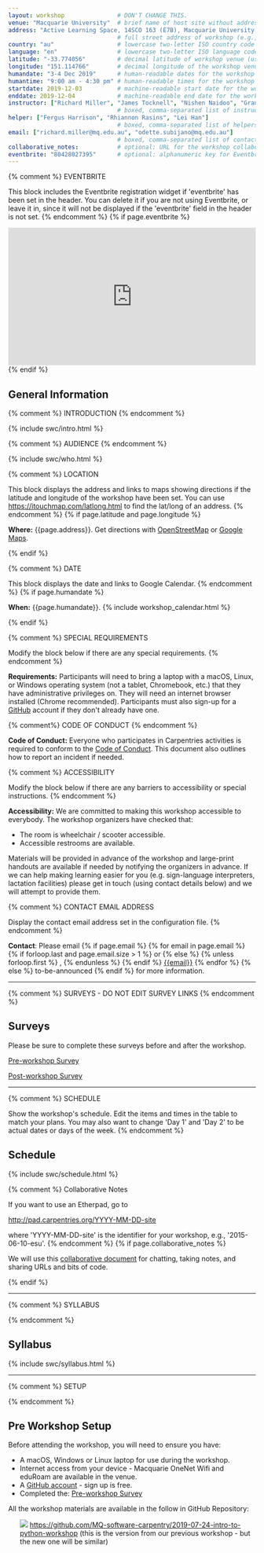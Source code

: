 ```yaml
---
layout: workshop               # DON'T CHANGE THIS.
venue: "Macquarie University"  # brief name of host site without address (e.g., "Euphoric State University")
address: "Active Learning Space, 14SCO 163 (E7B), Macquarie University, Sydney NSW 2122"      
                               # full street address of workshop (e.g., "Room A, 123 Forth Street, Blimingen, Euphoria")
country: "au"                  # lowercase two-letter ISO country code such as "fr" (see https://en.wikipedia.org/wiki/ISO_3166-1#Current_codes)
language: "en"                 # lowercase two-letter ISO language code such as "fr" (see https://en.wikipedia.org/wiki/List_of_ISO_639-1_codes)
latitude: "-33.774056"         # decimal latitude of workshop venue (use https://www.latlong.net/)
longitude: "151.114766"        # decimal longitude of the workshop venue (use https://www.latlong.net)
humandate: "3-4 Dec 2019"      # human-readable dates for the workshop (e.g., "Feb 17-18, 2020")
humantime: "9:00 am - 4:30 pm" # human-readable times for the workshop (e.g., "9:00 am - 4:30 pm")
startdate: 2019-12-03          # machine-readable start date for the workshop in YYYY-MM-DD format like 2015-01-01
enddate: 2019-12-04            # machine-readable end date for the workshop in YYYY-MM-DD format like 2015-01-02
instructor: ["Richard Miller", "James Tocknell", "Nishen Naidoo", "Grant Sayer"] 
                               # boxed, comma-separated list of instructors' names as strings, like ["Kay McNulty", "Betty Jennings", "Betty Snyder"]
helper: ["Fergus Harrison", "Rhiannon Rasins", "Lei Han"]
                               # boxed, comma-separated list of helpers' names, like ["Marlyn Wescoff", "Fran Bilas", "Ruth Lichterman"]
email: ["richard.miller@mq.edu.au", "odette.subijano@mq.edu.au"]   
                               # boxed, comma-separated list of contact email addresses for the host, lead instructor, or whoever else is handling questions, like ["marlyn.wescoff@example.org", "fran.bilas@example.org", "ruth.lichterman@example.org"]
collaborative_notes:           # optional: URL for the workshop collaborative notes, e.g. an Etherpad or Google Docs document
eventbrite: "80428027395"      # optional: alphanumeric key for Eventbrite registration, e.g., "1234567890AB" (if Eventbrite is being used)
---
```



{% comment %}
EVENTBRITE

This block includes the Eventbrite registration widget if
'eventbrite' has been set in the header.  You can delete it if you
are not using Eventbrite, or leave it in, since it will not be
displayed if the 'eventbrite' field in the header is not set.
{% endcomment %}
{% if page.eventbrite %}
<iframe
  src="https://www.eventbrite.com/tickets-external?eid={{page.eventbrite}}&ref=etckt"
  frameborder="0"
  width="100%"
  height="280px"
  scrolling="auto">
</iframe>
{% endif %}


<h2 id="general">General Information</h2>

{% comment %}
INTRODUCTION
{% endcomment %}

{% include swc/intro.html %}

{% comment %}
AUDIENCE
{% endcomment %}

{% include swc/who.html %}

{% comment %}
LOCATION

This block displays the address and links to maps showing directions
if the latitude and longitude of the workshop have been set.  You
can use https://itouchmap.com/latlong.html to find the lat/long of an
address.
{% endcomment %}
{% if page.latitude and page.longitude %}
<p id="where">
  <strong>Where:</strong>
  {{page.address}}.
  Get directions with
  <a href="//www.openstreetmap.org/?mlat={{page.latitude}}&mlon={{page.longitude}}&zoom=16">OpenStreetMap</a>
  or
  <a href="//maps.google.com/maps?q={{page.latitude}},{{page.longitude}}">Google Maps</a>.
</p>
{% endif %}

{% comment %}
DATE

This block displays the date and links to Google Calendar.
{% endcomment %}
{% if page.humandate %}
<p id="when">
  <strong>When:</strong>
  {{page.humandate}}.
  {% include workshop_calendar.html %}
</p>
{% endif %}

{% comment %}
SPECIAL REQUIREMENTS

Modify the block below if there are any special requirements.
{% endcomment %}
<p id="requirements">
  <strong>Requirements:</strong> Participants will need to bring a laptop with a
  macOS, Linux, or Windows operating system (not a tablet, Chromebook, etc.) that they have administrative privileges on.
  They will need an internet browser installed (Chrome recommended).
  Participants must also sign-up for a <a href="https://github.com/">GitHub</a> account if they don't already have one.
</p>

{% comment%}
CODE OF CONDUCT
{% endcomment %}
<p id="code-of-conduct">
<strong>Code of Conduct:</strong>
Everyone who participates in Carpentries activities is required to conform to the <a href="https://docs.carpentries.org/topic_folders/policies/code-of-conduct.html">Code of Conduct</a>. This document also outlines how to report an incident if needed.
</p>


{% comment %}
ACCESSIBILITY

Modify the block below if there are any barriers to accessibility or
special instructions.
{% endcomment %}
<p id="accessibility">
  <strong>Accessibility:</strong> We are committed to making this workshop
  accessible to everybody.
  The workshop organizers have checked that:
</p>
<ul>
  <li>The room is wheelchair / scooter accessible.</li>
  <li>Accessible restrooms are available.</li>
</ul>
<p>
  Materials will be provided in advance of the workshop and
  large-print handouts are available if needed by notifying the
  organizers in advance.  If we can help making learning easier for
  you (e.g. sign-language interpreters, lactation facilities) please
  get in touch (using contact details below) and we will
  attempt to provide them.
</p>

{% comment %}
CONTACT EMAIL ADDRESS

Display the contact email address set in the configuration file.
{% endcomment %}
<p id="contact">
  <strong>Contact</strong>:
  Please email
  {% if page.email %}
  {% for email in page.email %}
  {% if forloop.last and page.email.size > 1 %}
  or
  {% else %}
  {% unless forloop.first %}
  ,
  {% endunless %}
  {% endif %}
  <a href='mailto:{{email}}'>{{email}}</a>
  {% endfor %}
  {% else %}
  to-be-announced
  {% endif %}
  for more information.
</p>

<hr/>

{% comment %} 
SURVEYS - DO NOT EDIT SURVEY LINKS 
{% endcomment %}
<h2 id="surveys">Surveys</h2>
<p>Please be sure to complete these surveys before and after the workshop.</p>
<p><a href="{{ site.pre_survey }}{{ site.github.project_title }}">Pre-workshop Survey</a></p>
<p><a href="{{ site.post_survey }}{{ site.github.project_title }}">Post-workshop Survey</a></p>

<hr/>


{% comment %}
SCHEDULE

Show the workshop's schedule.  Edit the items and times in the table
to match your plans.  You may also want to change 'Day 1' and 'Day
2' to be actual dates or days of the week.
{% endcomment %}
<h2 id="schedule">Schedule</h2>
{% include swc/schedule.html %}

{% comment %}
Collaborative Notes

If you want to use an Etherpad, go to

http://pad.carpentries.org/YYYY-MM-DD-site

where 'YYYY-MM-DD-site' is the identifier for your workshop,
e.g., '2015-06-10-esu'.
{% endcomment %}
{% if page.collaborative_notes %}
<p id="collaborative_notes">
  We will use this <a href="{{page.collaborative_notes}}">collaborative document</a> for chatting, taking notes, and sharing URLs and bits of code.
</p>
{% endif %}

<hr/>

{% comment %}
SYLLABUS

{% endcomment %}
<h2 id="syllabus">Syllabus</h2>
{% include swc/syllabus.html %}

<hr/>

{% comment %}
SETUP

{% endcomment %}

<h2 id="setup">Pre Workshop Setup</h2>
<p>
  Before attending the workshop, you will need to ensure you have:
  <ul>
    <li> A macOS, Windows or Linux laptop for use during the workshop. </li>
    <li> Internet access from your device - Macquarie OneNet Wifi and eduRoam are available in the venue. </li>
    <li> A <a href="https://github.com">GitHub account</a> - sign up is free. </li>
    <li> Completed the: <a href="{{ site.swc_pre_survey }}{{ site.github.project_title }}">Pre-workshop Survey</a> </li>
  </ul>
</p>


<p>
All the workshop materials are available in the follow in GitHub Repository:
<ul>
  <img src="https://img.icons8.com/color/48/000000/git.png">
  <a href="https://github.com/MQ-software-carpentry/2019-07-24-intro-to-python-workshop">https://github.com/MQ-software-carpentry/2019-07-24-intro-to-python-workshop</a> (this is the version from our previous workshop - but the new one will be similar)
</ul>

</p>

<br/>
<br/>
<br/>
<br/>
